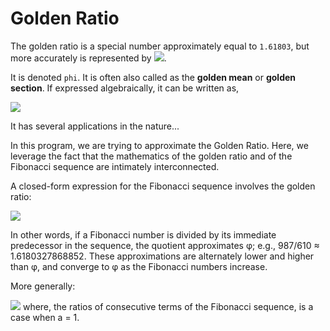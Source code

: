 # Golden Ratio
The golden ratio is a special number approximately equal to `1.61803`, but more accurately is represented by ![](https://user-images.githubusercontent.com/38404580/85475870-80fd4e80-b5d4-11ea-9453-125a7734feda.png).

It is denoted `phi`.
It is often also called  as the **golden mean** or **golden section**.
If expressed algebraically, it can be written as,

![](https://user-images.githubusercontent.com/38404580/85475804-527f7380-b5d4-11ea-8353-9fed5a887c84.png)

It has several applications in the nature...


In this program, we are trying to approximate the Golden Ratio. 
Here, we leverage the fact that the mathematics of the golden ratio and of the Fibonacci sequence are intimately interconnected.

A closed-form expression for the Fibonacci sequence involves the golden ratio:

![](https://user-images.githubusercontent.com/38404580/85476268-8d35db80-b5d5-11ea-81c6-4d1056f32e54.png)

In other words, if a Fibonacci number is divided by its immediate predecessor in the sequence, the quotient approximates φ; e.g., 987/610 ≈ 1.6180327868852. These approximations are alternately lower and higher than φ, and converge to φ as the Fibonacci numbers increase.

More generally:

![](https://user-images.githubusercontent.com/38404580/85476432-e6057400-b5d5-11ea-885f-f4c00ac8c7b2.png)
where, the ratios of consecutive terms of the Fibonacci sequence, is a case when a = 1.
